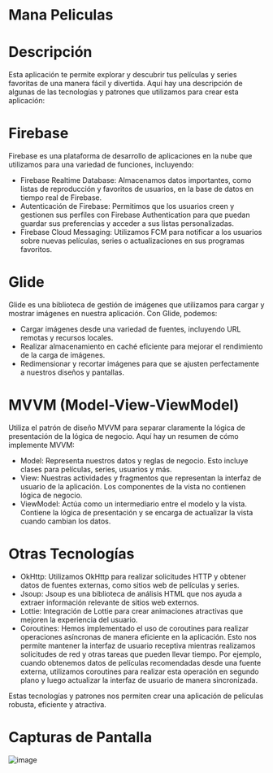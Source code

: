 # Mana Peliculas

# Descripción

Esta aplicación te permite explorar y descubrir tus películas y series favoritas de una manera fácil y divertida. Aquí hay una descripción de algunas de las tecnologías y patrones que utilizamos para crear esta aplicación:

# Firebase

Firebase es una plataforma de desarrollo de aplicaciones en la nube que utilizamos para una variedad de funciones, incluyendo:

- Firebase Realtime Database: Almacenamos datos importantes, como listas de reproducción y favoritos de usuarios, en la base de datos en tiempo real de Firebase.
- Autenticación de Firebase: Permitimos que los usuarios creen y gestionen sus perfiles con Firebase Authentication para que puedan guardar sus preferencias y acceder a sus listas personalizadas.
- Firebase Cloud Messaging: Utilizamos FCM para notificar a los usuarios sobre nuevas películas, series o actualizaciones en sus programas favoritos.

# Glide

Glide es una biblioteca de gestión de imágenes que utilizamos para cargar y mostrar imágenes en nuestra aplicación. Con Glide, podemos:

- Cargar imágenes desde una variedad de fuentes, incluyendo URL remotas y recursos locales.
- Realizar almacenamiento en caché eficiente para mejorar el rendimiento de la carga de imágenes.
- Redimensionar y recortar imágenes para que se ajusten perfectamente a nuestros diseños y pantallas.

# MVVM (Model-View-ViewModel)

Utiliza el patrón de diseño MVVM para separar claramente la lógica de presentación de la lógica de negocio. Aquí hay un resumen de cómo implemente MVVM:

- Model: Representa nuestros datos y reglas de negocio. Esto incluye clases para películas, series, usuarios y más.
- View: Nuestras actividades y fragmentos que representan la interfaz de usuario de la aplicación. Los componentes de la vista no contienen lógica de negocio.
- ViewModel: Actúa como un intermediario entre el modelo y la vista. Contiene la lógica de presentación y se encarga de actualizar la vista cuando cambian los datos.
  
# Otras Tecnologías

- OkHttp: Utilizamos OkHttp para realizar solicitudes HTTP y obtener datos de fuentes externas, como sitios web de películas y series.
- Jsoup: Jsoup es una biblioteca de análisis HTML que nos ayuda a extraer información relevante de sitios web externos.
- Lottie: Integración de Lottie para crear animaciones atractivas que mejoren la experiencia del usuario.
- Coroutines: Hemos implementado el uso de coroutines para realizar operaciones asíncronas de manera eficiente en la aplicación. Esto nos permite mantener la interfaz de usuario receptiva mientras realizamos solicitudes de red y otras tareas que pueden llevar tiempo. Por ejemplo, cuando obtenemos datos de películas recomendadas desde una fuente externa, utilizamos coroutines para realizar esta operación en segundo plano y luego actualizar la interfaz de usuario de manera sincronizada.

Estas tecnologías y patrones nos permiten crear una aplicación de películas robusta, eficiente y atractiva.

# Capturas de Pantalla

![image](https://github.com/Kraldr/Mana_peliculas/assets/44440933/c2fd1ad8-23af-43db-a186-6563d110403a)







